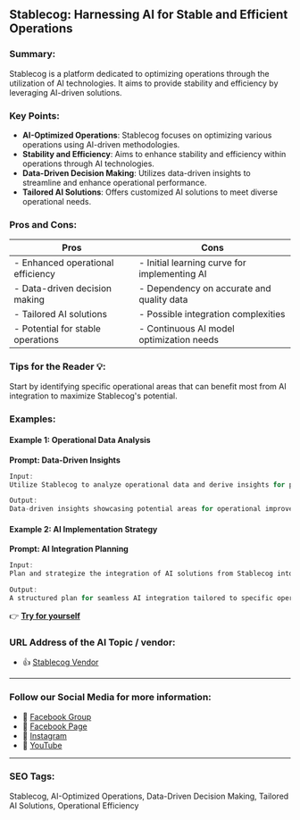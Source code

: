 ## Stablecog: Harnessing AI for Stable and Efficient Operations

### Summary:

Stablecog is a platform dedicated to optimizing operations through the utilization of AI technologies. It aims to provide stability and efficiency by leveraging AI-driven solutions.

### Key Points:

- **AI-Optimized Operations**: Stablecog focuses on optimizing various operations using AI-driven methodologies.
- **Stability and Efficiency**: Aims to enhance stability and efficiency within operations through AI technologies.
- **Data-Driven Decision Making**: Utilizes data-driven insights to streamline and enhance operational performance.
- **Tailored AI Solutions**: Offers customized AI solutions to meet diverse operational needs.

### Pros and Cons:

| Pros                               | Cons                                          |
|------------------------------------|-----------------------------------------------|
| - Enhanced operational efficiency  | - Initial learning curve for implementing AI   |
| - Data-driven decision making      | - Dependency on accurate and quality data      |
| - Tailored AI solutions            | - Possible integration complexities           |
| - Potential for stable operations  | - Continuous AI model optimization needs     |

### Tips for the Reader 💡:
Start by identifying specific operational areas that can benefit most from AI integration to maximize Stablecog's potential.

### Examples:

#### Example 1: Operational Data Analysis
**Prompt: Data-Driven Insights**

```dart
Input:
Utilize Stablecog to analyze operational data and derive insights for performance enhancement.

Output:
Data-driven insights showcasing potential areas for operational improvements using Stablecog.
```

#### Example 2: AI Implementation Strategy
**Prompt: AI Integration Planning**

```dart
Input:
Plan and strategize the integration of AI solutions from Stablecog into existing operational workflows.

Output:
A structured plan for seamless AI integration tailored to specific operational needs.
```

👉 <a href="https://stablecog.com/" target="_blank" rel="noopener">**Try for yourself**</a>

### URL Address of the AI Topic / vendor:

- 👍 <a href="https://stablecog.com/" target="_blank" rel="noopener">Stablecog Vendor</a>

<hr>

### Follow our Social Media for more information:

- 📘 <a href="https://www.facebook.com/groups/trionxai" target="_blank">Facebook Group</a>
- 📄 <a href="https://www.facebook.com/ai.trionxai" target="_blank">Facebook Page</a>
- 📸 <a href="https://www.instagram.com/trionxai/" target="_blank">Instagram</a>
- 🎥 <a href="https://www.youtube.com/@robotdocs/" target="_blank">YouTube</a>

<hr>


### SEO Tags:
Stablecog, AI-Optimized Operations, Data-Driven Decision Making, Tailored AI Solutions, Operational Efficiency
